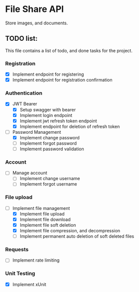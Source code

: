 # File Share API
Store images, and documents.

## TODO list:
This file contains a list of todo, and done tasks for the project.

### Registration
- [x] Implement endpoint for registering
- [x] Implement endpoint for registration confirmation 

### Authentication
- [x] JWT Bearer
    - [x] Setup swagger with bearer
    - [x] Implement login endpoint
    - [x] Implement jwt refresh token endpoint
    - [x] Implement endpoint for deletion of refresh token

- [ ] Password Management
    - [x] Implement change password
    - [ ] Implement forgot password
	- [ ] Implement password validation

### Account
- [ ] Manage account
    - [ ] Implement change username
    - [ ] Implement forgot username

### File upload
- [ ] Implement file management
    - [x] Implement file upload
    - [x] Implement file download
    - [x] Implement file soft deletion
	- [x] Implement file compression, and decompression
    - [ ] Implement permanent auto deletion of soft deleted files

### Requests
- [ ] Implement rate limiting

### Unit Testing
- [x] Implement xUnit